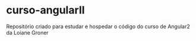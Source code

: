 # curso-angularII
Repositório criado para estudar e hospedar o código do curso de Angular2 da Loiane Groner
